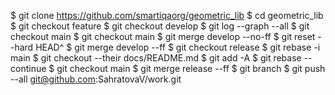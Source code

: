 $ git clone https://github.com/smartiqaorg/geometric_lib
$ cd geometric_lib
$ git checkout feature
$ git checkout develop
$ git log --graph --all
$ git checkout main
$ git checkout main
$ git merge develop --no-ff
$ git reset --hard HEAD^
$ git merge develop --ff
$ git checkout release
$ git rebase -i main
$ git checkout --their docs/README.md
$ git add -A
$ git rebase --continue
$ git checkout main
$ git merge release --ff
$ git branch
$ git push --all git@github.com:SahratovaV/work.git
